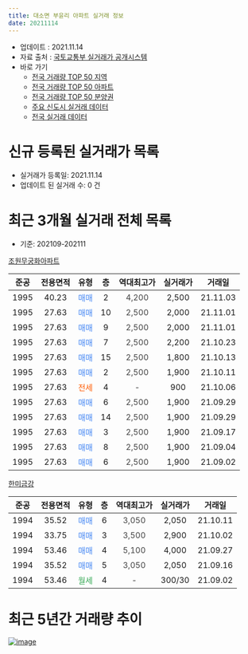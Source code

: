 ```yaml
---
title: 대소면 부윤리 아파트 실거래 정보
date: 20211114
---
```


* 업데이트 : 2021.11.14
* 자료 출처 : [국토교통부 실거래가 공개시스템](http://rt.molit.go.kr)
* 바로 가기
    * [전국 거래량 TOP 50 지역](https://apt-info.github.io/apt-trade-info/tr)
    * [전국 거래량 TOP 50 아파트](https://apt-info.github.io/apt-trade-info/ta)
    * [전국 거래량 TOP 50 분양권](https://apt-info.github.io/apt-trade-info/tb)
    * [주요 신도시 실거래 데이터](https://apt-info.github.io/apt-trade-info/newtown)
    * [전국 실거래 데이터](https://apt-info.github.io/apt-trade-info/all)



<script async src="https://pagead2.googlesyndication.com/pagead/js/adsbygoogle.js"></script>
<!-- 기본광고 -->
<ins class="adsbygoogle"
     style="display:block"
     data-ad-client="ca-pub-1142216861245946"
     data-ad-slot="4805727019"
     data-ad-format="auto"
     data-full-width-responsive="true"></ins>
<script>
     (adsbygoogle = window.adsbygoogle || []).push({});
</script>


# 신규 등록된 실거래가 목록

* 실거래가 등록일: 2021.11.14
* 업데이트 된 실거래 수: 0 건




<script async src="https://pagead2.googlesyndication.com/pagead/js/adsbygoogle.js"></script>
<!-- 기본광고 -->
<ins class="adsbygoogle"
     style="display:block"
     data-ad-client="ca-pub-1142216861245946"
     data-ad-slot="4805727019"
     data-ad-format="auto"
     data-full-width-responsive="true"></ins>
<script>
     (adsbygoogle = window.adsbygoogle || []).push({});
</script>


# 최근 3개월 실거래 전체 목록
* 기준: 202109-202111


[조원무궁화아파트](https://search.naver.com/search.naver?query=%EC%A1%B0%EC%9B%90%EB%AC%B4%EA%B6%81%ED%99%94%EC%95%84%ED%8C%8C%ED%8A%B8)

|준공|전용면적|유형|층|역대최고가|실거래가|거래일|
|:---:|:---:|:---:|:---:|:---:|:---:|:---:|
|1995|40.23|<span style="color:#4285F3">매매</span>|2|<span style="color:#444444">4,200</span>|2,500|21.11.03|
|1995|27.63|<span style="color:#4285F3">매매</span>|10|<span style="color:#444444">2,500</span>|2,000|21.11.01|
|1995|27.63|<span style="color:#4285F3">매매</span>|9|<span style="color:#444444">2,500</span>|2,000|21.11.01|
|1995|27.63|<span style="color:#4285F3">매매</span>|7|<span style="color:#444444">2,500</span>|2,200|21.10.23|
|1995|27.63|<span style="color:#4285F3">매매</span>|15|<span style="color:#444444">2,500</span>|1,800|21.10.13|
|1995|27.63|<span style="color:#4285F3">매매</span>|2|<span style="color:#444444">2,500</span>|1,900|21.10.11|
|1995|27.63|<span style="color:#FF5A00">전세</span>|4|<span style="color:#444444">-</span>|900|21.10.06|
|1995|27.63|<span style="color:#4285F3">매매</span>|6|<span style="color:#444444">2,500</span>|1,900|21.09.29|
|1995|27.63|<span style="color:#4285F3">매매</span>|14|<span style="color:#444444">2,500</span>|1,900|21.09.29|
|1995|27.63|<span style="color:#4285F3">매매</span>|3|<span style="color:#444444">2,500</span>|1,900|21.09.17|
|1995|27.63|<span style="color:#4285F3">매매</span>|8|<span style="color:#444444">2,500</span>|1,900|21.09.04|
|1995|27.63|<span style="color:#4285F3">매매</span>|6|<span style="color:#444444">2,500</span>|1,900|21.09.02|

[한미금강](https://search.naver.com/search.naver?query=%ED%95%9C%EB%AF%B8%EA%B8%88%EA%B0%95)

|준공|전용면적|유형|층|역대최고가|실거래가|거래일|
|:---:|:---:|:---:|:---:|:---:|:---:|:---:|
|1994|35.52|<span style="color:#4285F3">매매</span>|6|<span style="color:#444444">3,050</span>|2,050|21.10.11|
|1994|33.75|<span style="color:#4285F3">매매</span>|3|<span style="color:#444444">3,500</span>|2,900|21.10.02|
|1994|53.46|<span style="color:#4285F3">매매</span>|4|<span style="color:#444444">5,100</span>|4,000|21.09.27|
|1994|35.52|<span style="color:#4285F3">매매</span>|5|<span style="color:#444444">3,050</span>|2,050|21.09.16|
|1994|53.46|<span style="color:#34A853">월세</span>|4|<span style="color:#444444">-</span>|300/30|21.09.02|



<script async src="https://pagead2.googlesyndication.com/pagead/js/adsbygoogle.js"></script>
<!-- 기본광고 -->
<ins class="adsbygoogle"
     style="display:block"
     data-ad-client="ca-pub-1142216861245946"
     data-ad-slot="4805727019"
     data-ad-format="auto"
     data-full-width-responsive="true"></ins>
<script>
     (adsbygoogle = window.adsbygoogle || []).push({});
</script>


# 최근 5년간 거래량 추이


<div style="width:100%;">
    <canvas id="deal_progress" height="200"></canvas>
</div>

<script>
new Chart(document.getElementById("deal_progress"), {
    type: 'line',
    data: {
        labels: ['16.01','16.02','16.03','16.04','16.05','16.06','16.07','16.08','16.09','16.10','16.11','16.12','17.01','17.02','17.03','17.04','17.05','17.06','17.07','17.08','17.09','17.10','17.11','17.12','18.01','18.02','18.03','18.04','18.05','18.06','18.07','18.08','18.09','18.10','18.11','18.12','19.01','19.02','19.03','19.04','19.05','19.06','19.07','19.08','19.09','19.10','19.11','19.12','20.01','20.02','20.03','20.04','20.06','20.07','20.08','20.09','20.10','20.11','20.12','21.01','21.02','21.03','21.04','21.05','21.06','21.07','21.08','21.09','21.10','21.11'],
        datasets: [{
            label: '매매/분양권',
            data: [8,1,5,6,9,4,4,11,8,8,13,6,4,10,8,6,13,8,23,6,5,2,6,8,3,1,4,7,9,7,6,8,6,3,1,2,3,1,6,6,2,5,2,1,3,1,1,1,1,5,4,3,10,6,4,3,4,5,7,4,4,7,6,4,4,5,4,7,5,3],
            borderColor: "rgba(66, 133, 243, 1)",
            backgroundColor: "rgba(66, 133, 243, 0.05)",
            borderWidth: 1,
            pointRadius: 0,
            fill: false,
            lineTension: 0
        },{
            label: '전/월세',
            data: [6,1,2,1,1,0,0,0,1,1,1,1,0,2,0,1,1,0,3,2,1,0,0,0,0,1,0,0,2,0,0,0,1,2,2,0,1,2,1,0,0,0,0,0,0,0,1,1,1,0,0,1,0,0,1,0,0,1,0,0,0,0,1,0,0,0,1,1,1,0],
            borderColor: "rgba(255, 90, 0, 1)",
            backgroundColor: "rgba(255, 90, 0, 0.05)",
            borderWidth: 1,
            pointRadius: 0,
            fill: false,
            lineTension: 0
        },{
            label: '합계',
            data: [14,2,7,7,10,4,4,11,9,9,14,7,4,12,8,7,14,8,26,8,6,2,6,8,3,2,4,7,11,7,6,8,7,5,3,2,4,3,7,6,2,5,2,1,3,1,2,2,2,5,4,4,10,6,5,3,4,6,7,4,4,7,7,4,4,5,5,8,6,3],
            borderColor: "rgba(0, 0, 0, 1)",
            backgroundColor: "rgba(0, 0, 0, 0.03)",
            borderWidth: 0.1,
            pointRadius: 0,
            fill: true,
            lineTension: 0
        }
        ]
    },
    options: {
        responsive: true,
        title: {
            display: false
        },
        tooltips: {
            mode: 'index',
            intersect: false
        },
        hover: {
            mode: 'nearest',
            intersect: true
        },
        scales: {
            xAxes: [{
                display: true,
                scaleLabel: {
                    display: true,
                    labelString: '년/월'
                }
            }],
            yAxes: [{
                display: true,
                ticks: {
                    suggestedMin: 0,
                },
                scaleLabel: {
                    display: true,
                    labelString: '실거래 수'
                }
            }]
        }
    }
});

</script>


[![image](https://apt-info.github.io/images/2020-01-03-apt-trade-info/1024x500.png)](https://play.google.com/store/apps/details?id=com.aptinfo.apttradeinfo)

